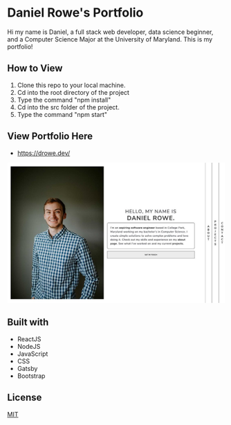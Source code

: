 # Daniel Rowe's Portfolio

Hi my name is Daniel, a full stack web developer, data science beginner, and a Computer Science Major at the University of Maryland. This is my portfolio! 


## How to View

1) Clone this repo to your local machine.
2) Cd into the root directory of the project
3) Type the command "npm install" 
4) Cd into the src folder of the project.
5) Type the command "npm start" 


## View Portfolio Here

* https://drowe.dev/

![Daniel Rowe Portfolio](./portfolioPic.jpg)


## Built with

* ReactJS
* NodeJS
* JavaScript
* CSS
* Gatsby
* Bootstrap


## License

[MIT](https://choosealicense.com/licenses/mit/)

